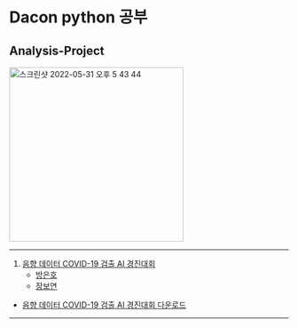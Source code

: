 # Dacon python 공부
## Analysis-Project

<img width="314" alt="스크린샷 2022-05-31 오후 5 43 44" src="https://user-images.githubusercontent.com/59506394/171132292-122fc5ea-62e3-4995-98d0-804cffa31434.png">

***

1. [음향 데이터 COVID-19 검출 AI 경진대회](https://dacon.io/competitions/official/235910/overview/description)
    - [방은호](https://github.com/eunhobang)
    - [장보연](https://github.com/BoYeonJang)

- [음향 데이터 COVID-19 검출 AI 경진대회 다운로드](https://drive.google.com/file/d/1wRU01T59GmnEWZcC3oxDwaW3P3eKHn2_/view)

***


